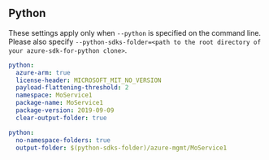 ## Python

These settings apply only when `--python` is specified on the command line.
Please also specify `--python-sdks-folder=<path to the root directory of your azure-sdk-for-python clone>`.

```yaml $(python)
python:
  azure-arm: true
  license-header: MICROSOFT_MIT_NO_VERSION
  payload-flattening-threshold: 2
  namespace: MoService1
  package-name: MoService1
  package-version: 2019-09-09
  clear-output-folder: true
```

```yaml $(python)
python:
  no-namespace-folders: true
  output-folder: $(python-sdks-folder)/azure-mgmt/MoService1
```
